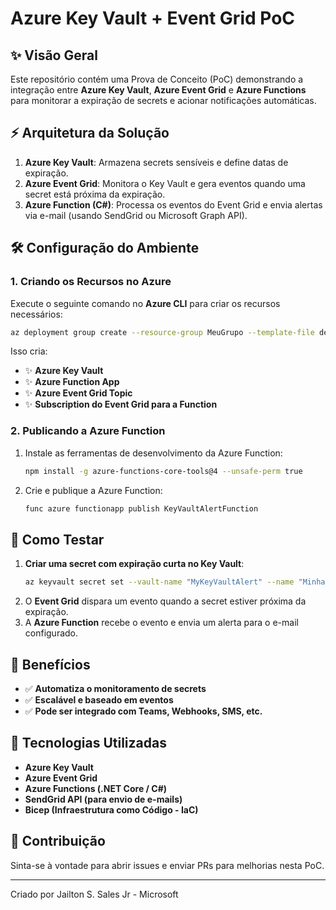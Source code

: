 # Azure Key Vault + Event Grid PoC

## ✨ Visão Geral
Este repositório contém uma Prova de Conceito (PoC) demonstrando a integração entre **Azure Key Vault**, **Azure Event Grid** e **Azure Functions** para monitorar a expiração de secrets e acionar notificações automáticas.

## ⚡ Arquitetura da Solução
1. **Azure Key Vault**: Armazena secrets sensíveis e define datas de expiração.
2. **Azure Event Grid**: Monitora o Key Vault e gera eventos quando uma secret está próxima da expiração.
3. **Azure Function (C#)**: Processa os eventos do Event Grid e envia alertas via e-mail (usando SendGrid ou Microsoft Graph API).

## 🛠 Configuração do Ambiente

### 1. **Criando os Recursos no Azure**
Execute o seguinte comando no **Azure CLI** para criar os recursos necessários:

```bash
az deployment group create --resource-group MeuGrupo --template-file deploy.bicep --parameters sendGridApiKey='SUA_SENDGRID_API_KEY'
```

Isso cria:
- ✨ **Azure Key Vault**
- ✨ **Azure Function App**
- ✨ **Azure Event Grid Topic**
- ✨ **Subscription do Event Grid para a Function**

### 2. **Publicando a Azure Function**
1. Instale as ferramentas de desenvolvimento da Azure Function:
   ```bash
   npm install -g azure-functions-core-tools@4 --unsafe-perm true
   ```
2. Crie e publique a Azure Function:
   ```bash
   func azure functionapp publish KeyVaultAlertFunction
   ```

## 📝 Como Testar

1. **Criar uma secret com expiração curta no Key Vault**:
   ```bash
   az keyvault secret set --vault-name "MyKeyVaultAlert" --name "MinhaSecret" --value "meuValor" --expires "2024-03-15T00:00:00Z"
   ```
2. O **Event Grid** dispara um evento quando a secret estiver próxima da expiração.
3. A **Azure Function** recebe o evento e envia um alerta para o e-mail configurado.

## 🎯 Benefícios
- ✅ **Automatiza o monitoramento de secrets**
- ✅ **Escalável e baseado em eventos**
- ✅ **Pode ser integrado com Teams, Webhooks, SMS, etc.**

## 🔧 Tecnologias Utilizadas
- **Azure Key Vault**
- **Azure Event Grid**
- **Azure Functions (.NET Core / C#)**
- **SendGrid API (para envio de e-mails)**
- **Bicep (Infraestrutura como Código - IaC)**

## 👥 Contribuição
Sinta-se à vontade para abrir issues e enviar PRs para melhorias nesta PoC.

---
Criado por Jailton S. Sales Jr - Microsoft

